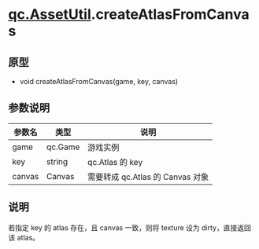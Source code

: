 # [qc.AssetUtil](AssetUtil.md).createAtlasFromCanvas

## 原型
* void createAtlasFromCanvas(game, key, canvas)

## 参数说明
| 参数名 | 类型 | 说明 |
| ------------- | ------------- | -------------|
| game | qc.Game | 游戏实例 |
| key | string | qc.Atlas 的 key |
| canvas | Canvas | 需要转成 qc.Atlas 的 Canvas 对象 |

## 说明
若指定 key 的 atlas 存在，且 canvas 一致，则将 texture 设为 dirty，直接返回该 atlas。 


